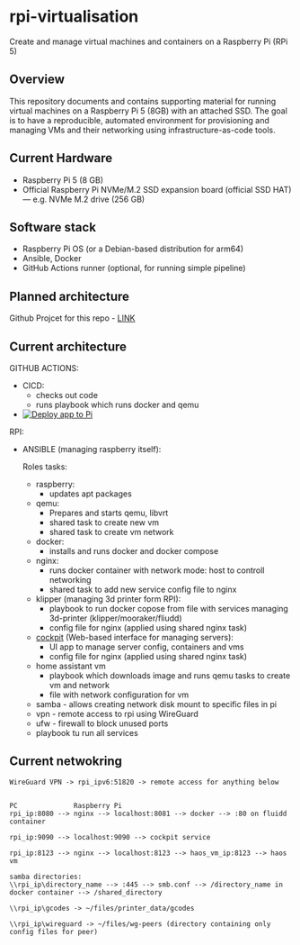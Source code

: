 # rpi-virtualisation

Create and manage virtual machines and containers on a Raspberry Pi (RPi 5)


## Overview

This repository documents and contains supporting material for running virtual machines on a Raspberry Pi 5 (8GB) with an attached SSD. The goal is to have a reproducible, automated environment for provisioning and managing VMs and their networking using infrastructure-as-code tools.

## Current Hardware

- Raspberry Pi 5 (8 GB)
- Official Raspberry Pi NVMe/M.2 SSD expansion board (official SSD HAT) — e.g. NVMe M.2 drive (256 GB)

## Software stack

- Raspberry Pi OS (or a Debian-based distribution for arm64)
- Ansible, Docker
- GitHub Actions runner (optional, for running simple pipeline)

## Planned architecture
Github Projcet for this repo - [LINK](https://github.com/users/pazderskipawel/projects/1) 

## Current architecture
GITHUB ACTIONS:
  - CICD:
    - checks out code
    - runs playbook which runs docker and qemu
  - [![Deploy app to Pi](https://github.com/pazderskipawel/rpi-virtualisation/actions/workflows/deploy_to_pi.yml/badge.svg?branch=main)](https://github.com/pazderskipawel/rpi-virtualisation/actions/workflows/deploy_to_pi.yml)
  
RPI:
  - ANSIBLE (managing raspberry itself):

    Roles tasks:
    - raspberry:
      - updates apt packages
    - qemu:
      - Prepares and starts qemu, libvrt
      - shared task to create new vm
      - shared task to create vm network
    - docker:
      - installs and runs docker and docker compose
    - nginx: 
      - runs docker container with network mode: host to controll networking
      - shared task to add new service config file to nginx
    - klipper (managing 3d printer form RPI):
      - playbook to run docker copose from file with services managing 3d-printer (klipper/mooraker/fliudd)
      - config file for nginx (applied using shared nginx task)
    - [cockpit](https://cockpit-project.org/applications) (Web-based interface for managing servers):
      - UI app to manage server config, containers and vms
      - config file for nginx (applied using shared nginx task)
    - home assistant vm 
      - playbook which downloads image and runs qemu tasks to create vm and network
      - file with network configuration for vm
    - samba - allows creating network disk mount to specific files in pi
    - vpn - remote access to rpi using WireGuard
    - ufw - firewall to block unused ports
    - playbook tu run all services

## Current netwokring
```
WireGuard VPN -> rpi_ipv6:51820 -> remote access for anything below


PC              Raspberry Pi
rpi_ip:8080 --> nginx --> localhost:8081 --> docker --> :80 on fluidd container

rpi_ip:9090 --> localhost:9090 --> cockpit service

rpi_ip:8123 --> nginx --> localhost:8123 --> haos_vm_ip:8123 --> haos vm

samba directories:
\\rpi_ip\directory_name --> :445 --> smb.conf --> /directory_name in docker container --> /shared_directory

\\rpi_ip\gcodes -> ~/files/printer_data/gcodes

\\rpi_ip\wireguard -> ~/files/wg-peers (directory containing only config files for peer)
```